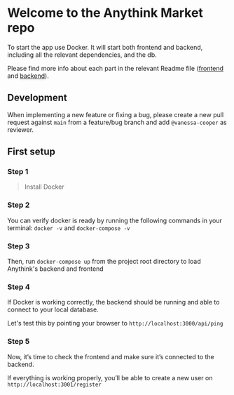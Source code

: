 # Welcome to the Anythink Market repo

To start the app use Docker. It will start both frontend and backend, including all the relevant dependencies, and the db.

Please find more info about each part in the relevant Readme file ([frontend](frontend/readme.md) and [backend](backend/README.md)).

## Development

When implementing a new feature or fixing a bug, please create a new pull request against `main` from a feature/bug branch and add `@vanessa-cooper` as reviewer.

## First setup

### Step 1
>Install Docker

### Step 2
You can verify docker is ready by running the following commands in your terminal: ```docker -v``` and ```docker-compose -v```

### Step 3
Then, run ```docker-compose up``` from the project root directory to load Anythink's backend and frontend

### Step 4
If Docker is working correctly, the backend should be running and able to connect to your local database.

Let's test this by pointing your browser to `http://localhost:3000/api/ping`

### Step 5
Now, it’s time to check the frontend and make sure it’s connected to the backend.

If everything is working properly, you’ll be able to create a new user on `http://localhost:3001/register`

